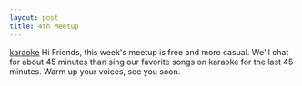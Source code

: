 ```yaml
---
layout: post
title: 4th Meetup
---
```


[karaoke](images/logo-karaoke-vector-13219346.jpg)
Hi Friends, this week's meetup is free and more casual. We'll chat for about 45 minutes than sing our favorite songs on karaoke for the
last 45 minutes. Warm up your voices, see you soon.
